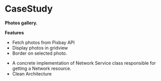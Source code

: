 # CaseStudy

**Photos gallery.**

**Features**
- Fetch photos from Pixbay API
- Display photos in gridview
- Border on selected photo.


* A concrete implementation of Network Service class responsible for getting a Network resource.
* Clean Architecture

